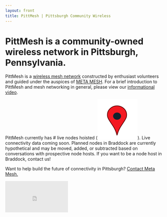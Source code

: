 ```yaml
---
layout: front
title: PittMesh | Pittsburgh Community Wireless
---
```

# PittMesh is a community-owned wireless network in Pittsburgh, Pennsylvania.

PittMesh is a [wireless mesh network](https://en.wikipedia.org/wiki/Wireless_mesh_network)
constructed by enthusiast volunteers and
guided under the auspices of [META MESH](http://www.metamesh.org). For a brief
introduction to PittMesh and mesh networking in general, please view our
[informational video](https://www.youtube.com/watch?v=OvAT7DTspaM).

PittMesh currently has <span id="live">#</span> live nodes hoisted (<img alt="Live nodes are red pins." src="/node-data/map-pin-live.svg" class="info-pin"/>). <span id="planned"> </span> <span id="ptpLinks"> </span> Live connectivity data coming soon. Planned nodes in Braddock are currently hypothetical and may be moved, added, or subtracted based on conversations with prospective node hosts. If you want to be a node host in Braddock, contact us!

Want to help build the future of connectivity in Pittsburgh?
[Contact Meta Mesh.](http://www.metamesh.org/#!contact-meta-mesh/c24vq)

<iframe src="https://grafana.metamesh.org/dashboard-solo/db/pittmesh?theme=light&amp;panelId=3" width="200" height="100" frameborder="0" style="opacity:0.6"></iframe>
